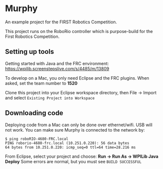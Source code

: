 # Murphy
An example project for the FIRST Robotics Competition.

This project runs on the RoboRio controller which is purpose-build for the First Robotics Competition.

## Setting up tools

Getting started with Java and the FRC environment: https://wpilib.screenstepslive.com/s/4485/m/13809

To develop on a Mac, you only need Eclipse and the FRC plugins.
When asked, set the team number to **1520**

Clone this project into your Eclipse workspace directory,
then File -> Import and select ```Existing Project into Workspace```

## Downloading code

Deploying code from a Mac can only be done over ethernet/wifi. USB will not work. You can make sure Murphy is connected to the network by:
```
$ ping roboRIO-4680-FRC.local
PING roborio-4680-frc.local (10.251.0.220): 56 data bytes
64 bytes from 10.251.0.220: icmp_seq=0 ttl=64 time=28.216 ms
```

From Eclipse, select your project and choose: **Run -> Run As -> WPILib Java Deploy**
Some errors are normal, but you must see ```BUILD SUCCESSFUL```